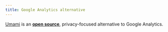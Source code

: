 ```yaml
---
title: Google Analytics alternative
---
```


[Umami](https://umami.is/) is an **[open source](https://github.com/umami-software/umami)**, privacy-focused alternative to Google Analytics.